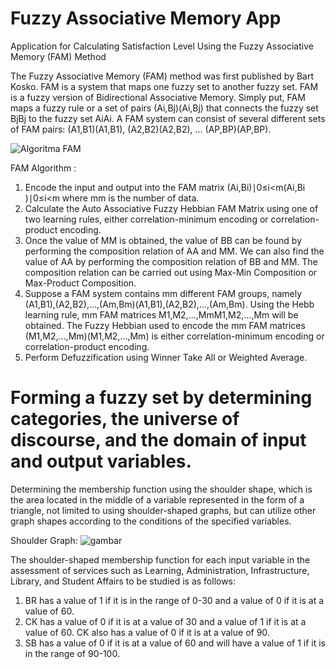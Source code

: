 # Fuzzy Associative Memory App
Application for Calculating Satisfaction Level Using the Fuzzy Associative Memory (FAM) Method

The Fuzzy Associative Memory (FAM) method was first published by Bart Kosko. FAM is a system that maps one fuzzy set to another fuzzy set. FAM is a fuzzy version of Bidirectional Associative Memory. Simply put, FAM maps a fuzzy rule or a set of pairs (Ai,Bj)(Ai​,Bj​) that connects the fuzzy set BjBj​ to the fuzzy set AiAi​. A FAM system can consist of several different sets of FAM pairs: (A1,B1)(A1​,B1​), (A2,B2)(A2​,B2​), ... (AP,BP)(AP​,BP​).

![Algoritma FAM](https://github.com/user-attachments/assets/afb9ed15-175c-4f3a-815e-999f7c38af45)

FAM Algorithm :
1. Encode the input and output into the FAM matrix (Ai,Bi)∣0≤i<m(Ai​,Bi​)∣0≤i<m where mm is the number of data.
2. Calculate the Auto Associative Fuzzy Hebbian FAM Matrix using one of two learning rules, either correlation-minimum encoding or correlation-product encoding.
3. Once the value of MM is obtained, the value of BB can be found by performing the composition relation of AA and MM. We can also find the value of AA by performing the composition relation of BB and MM. The composition relation can be carried out using Max-Min Composition or Max-Product Composition.
4. Suppose a FAM system contains mm different FAM groups, namely (A1,B1),(A2,B2),…,(Am,Bm)(A1​,B1​),(A2​,B2​),…,(Am​,Bm​). Using the Hebb learning rule, mm FAM matrices M1,M2,…,MmM1​,M2​,…,Mm​ will be obtained. The Fuzzy Hebbian used to encode the mm FAM matrices (M1,M2,…,Mm)(M1​,M2​,…,Mm​) is either correlation-minimum encoding or correlation-product encoding.
5. Perform Defuzzification using Winner Take All or Weighted Average.

# Forming a fuzzy set by determining categories, the universe of discourse, and the domain of input and output variables.
Determining the membership function using the shoulder shape, which is the area located in the middle of a variable represented in the form of a triangle, not limited to using shoulder-shaped graphs, but can utilize other graph shapes according to the conditions of the specified variables.

Shoulder Graph:
![gambar](https://github.com/user-attachments/assets/3cce7374-f1e8-48e3-bd2d-ab32aab5d89a)

The shoulder-shaped membership function for each input variable in the assessment of services such as Learning, Administration, Infrastructure, Library, and Student Affairs to be studied is as follows:

1. BR has a value of 1 if it is in the range of 0-30 and a value of 0 if it is at a value of 60.
2. CK has a value of 0 if it is at a value of 30 and a value of 1 if it is at a value of 60. CK also has a value of 0 if it is at a value of 90.
3. SB has a value of 0 if it is at a value of 60 and will have a value of 1 if it is in the range of 90-100.
